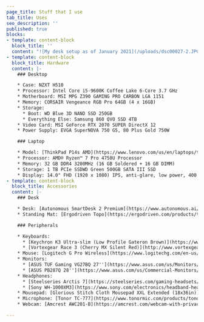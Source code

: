 ```yaml
---
page_title: Stuff that I use
tab_title: Uses
seo_description: ''
published: true
blocks:
- template: content-block
  block_title: ''
  content: "![My desk setup as of January 2021](/uploads/dsc00027-2.JPG)"
- template: content-block
  block_title: Hardware
  content: |-
    ### Desktop

    * Case: NZXT H510
    * Processor: Intel Core i5-9600K Coffee Lake 6-Core 3.7 GHz
    * Motherboard: MSI MPG Z390 GAMING PRO CARBON LGA 1151
    * Memory: CORSAIR Vengeance RGB Pro 64GB (4 x 16GB)
    * Storage:
      * Boot: WD Blue 3D NAND SSD 250GB
      * Everything Else: Samsung 860 QVO SSD 4TB
    * Video Card: MSI GeForce RTX 2070 SUPER DirectX 12
    * Power Supply: EVGA SuperNOVA 750 G5, 80 Plus Gold 750W

    ### Laptop

    * Model: [ThinkPad P14s AMD](https://www.lenovo.com/us/en/laptops/thinkpad/thinkpad-p/P14s-AMD-G1/p/20Y1CTO1WWENUS0)
    * Processor: AMD® Ryzen™ 7 Pro 4750U Processor
    * Memory: 32 GB DDR4 3200MHz (16 GB Soldered + 16 GB DIMM)
    * Storage: 1 TB PCIe SSDWD Green 500GB SATA III SSD
    * Display: 14.0" FHD (1920 x 1080) IPS, anti-glare, low power, 400 nits
- template: content-block
  block_title: Accessories
  content: |-
    ### Desk

    * Desk: [Autonomous SmartDesk 2 Premium](https://www.autonomous.ai/standing-desks/smartdesk-2-business)
    * Standing Mat: [Ergodriven Topo](https://ergodriven.com/products/topo?variant=27365321411)

    ### Peripherals

    * Keyboards:
      * [Keychron K3 Ultra-slim (Low Profile Gateron Brown)](https://www.keychron.com/products/keychron-k3-wireless-mechanical-keyboard)
      * [Vortexgear Race 3 (Cherry MX Silent Red)](http://www.vortexgear.tw/vortex2_2.asp?kind=47&kind2=225&kind3=&kind4=1044)
    * Mouse: [Logitech G Pro Wireless](https://www.logitechg.com/en-us/products/gaming-mice/pro-wireless-mouse.910-005270.html)
    * Monitors:
      * [ASUS TUF Gaming VG27BQ 27''](https://www.asus.com/us/Monitors/TUF-Gaming-VG27BQ/)
      * [ASUS PB287Q 28''](https://www.asus.com/us/Commercial-Monitors/PB287Q/)
    * Headphones:
      * [Steelseries Arctis 7](https://steelseries.com/gaming-headsets/arctis-7)
      * [Sony WH-1000XM3](https://www.sony.com/electronics/headband-headphones/wh-1000xm3)
    * Mousepad: [Glorious Stitch Cloth Mousepad XXL Extended (18x36in)](https://www.pcgamingrace.com/products/glorious-xxl-extended-18x36-stealth-edition)
    * Microphone: [Tonor TC-777](https://www.tonormic.com/products/tonor-tc-777-usb-microphone "Tonor TC-777")
    * Webcam: [Amcrest AWC201-B](https://amcrest.com/webcam-with-privacy-cover-usb-webcam-live-streaming-built-in-mic-awc201-b.html "Amcrest AWC201-B")

---
```

